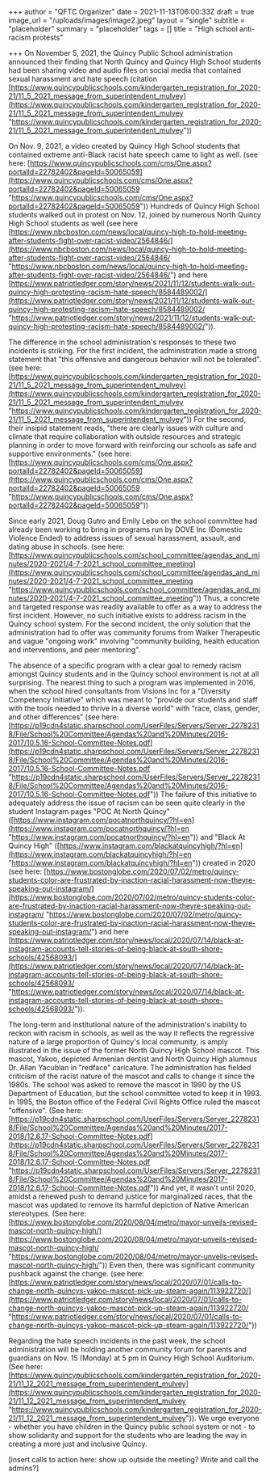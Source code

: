 +++
author = "QFTC Organizer"
date = 2021-11-13T06:00:33Z
draft = true
image_url = "/uploads/images/image2.jpeg"
layout = "single"
subtitle = "placeholder"
summary = "placeholder"
tags = []
title = "High school anti-racism protests"

+++
On November 5, 2021, the Quincy Public School administration announced their finding that North Quincy and Quincy High School students had been sharing video and audio files on social media that contained sexual harassment and hate speech (citation [https://www.quincypublicschools.com/kindergarten_registration_for_2020-21/11_5_2021_message_from_superintendent_mulvey](https://www.quincypublicschools.com/kindergarten_registration_for_2020-21/11_5_2021_message_from_superintendent_mulvey "https://www.quincypublicschools.com/kindergarten_registration_for_2020-21/11_5_2021_message_from_superintendent_mulvey")) 

On Nov. 9, 2021, a video created by Quincy High School students that contained extreme anti-Black racist hate speech came to light as well. (see here: [https://www.quincypublicschools.com/cms/One.aspx?portalId=22782402&pageId=50065059](https://www.quincypublicschools.com/cms/One.aspx?portalId=22782402&pageId=50065059 "https://www.quincypublicschools.com/cms/One.aspx?portalId=22782402&pageId=50065059")) Hundreds of Quincy High School students walked out in protest on Nov. 12, joined by numerous North Quincy High School students as well (see here [https://www.nbcboston.com/news/local/quincy-high-to-hold-meeting-after-students-fight-over-racist-video/2564846/](https://www.nbcboston.com/news/local/quincy-high-to-hold-meeting-after-students-fight-over-racist-video/2564846/ "https://www.nbcboston.com/news/local/quincy-high-to-hold-meeting-after-students-fight-over-racist-video/2564846/") and here [https://www.patriotledger.com/story/news/2021/11/12/students-walk-out-quincy-high-protesting-racism-hate-speech/8584489002/](https://www.patriotledger.com/story/news/2021/11/12/students-walk-out-quincy-high-protesting-racism-hate-speech/8584489002/ "https://www.patriotledger.com/story/news/2021/11/12/students-walk-out-quincy-high-protesting-racism-hate-speech/8584489002/")). 

The difference in the school administration's responses to these two incidents is striking. For the first incident, the administration made a strong statement that "this offensive and dangerous behavior will not be tolerated".(see here: [https://www.quincypublicschools.com/kindergarten_registration_for_2020-21/11_5_2021_message_from_superintendent_mulvey](https://www.quincypublicschools.com/kindergarten_registration_for_2020-21/11_5_2021_message_from_superintendent_mulvey "https://www.quincypublicschools.com/kindergarten_registration_for_2020-21/11_5_2021_message_from_superintendent_mulvey")) For the second, their insipid statement reads, "there are clearly issues with culture and climate that require collaboration with outside resources and strategic planning in order to move forward with reinforcing our schools as safe and supportive environments." (see here: [https://www.quincypublicschools.com/cms/One.aspx?portalId=22782402&pageId=50065059](https://www.quincypublicschools.com/cms/One.aspx?portalId=22782402&pageId=50065059 "https://www.quincypublicschools.com/cms/One.aspx?portalId=22782402&pageId=50065059"))

Since early 2021, Doug Gutro and Emily Lebo on the school committee had already been working to bring in programs run by DOVE Inc (Domestic Violence Ended) to address issues of sexual harassment, assault, and dating abuse in schools. (see here: [https://www.quincypublicschools.com/school_committee/agendas_and_minutes/2020-2021/4-7-2021_school_committee_meeting](https://www.quincypublicschools.com/school_committee/agendas_and_minutes/2020-2021/4-7-2021_school_committee_meeting "https://www.quincypublicschools.com/school_committee/agendas_and_minutes/2020-2021/4-7-2021_school_committee_meeting")) Thus, a concrete and targeted response was readily available to offer as a way to address the first incident. However, no such initiative exists to address racism in the Quincy school system. For the second incident, the only solution that the administration had to offer was community forums from Walker Therapeutic and vague "ongoing work" involving "community building, health education and interventions, and peer mentoring". 

The absence of a specific program with a clear goal to remedy racism amongst Quincy students and in the Quincy school environment is not at all surprising. The nearest thing to such a program was implemented in 2016, when the school hired consultants from Visions Inc for a "Diversity Competency Initiative" which was meant to "provide our students and staff with the tools needed to thrive in a diverse world" with "race, class, gender, and other differences" (see here: [https://p19cdn4static.sharpschool.com/UserFiles/Servers/Server_22782318/File/School%20Committee/Agendas%20and%20Minutes/2016-2017/10.5.16-School-Committee-Notes.pdf](https://p19cdn4static.sharpschool.com/UserFiles/Servers/Server_22782318/File/School%20Committee/Agendas%20and%20Minutes/2016-2017/10.5.16-School-Committee-Notes.pdf "https://p19cdn4static.sharpschool.com/UserFiles/Servers/Server_22782318/File/School%20Committee/Agendas%20and%20Minutes/2016-2017/10.5.16-School-Committee-Notes.pdf")) The failure of this initiative to adequately address the issue of racism can be seen quite clearly in the student Instagram pages "POC At North Quincy" ([https://www.instagram.com/pocatnorthquincy/?hl=en](https://www.instagram.com/pocatnorthquincy/?hl=en "https://www.instagram.com/pocatnorthquincy/?hl=en")) and "Black At Quincy High" ([https://www.instagram.com/blackatquincyhigh/?hl=en](https://www.instagram.com/blackatquincyhigh/?hl=en "https://www.instagram.com/blackatquincyhigh/?hl=en")) created in 2020 (see here: [https://www.bostonglobe.com/2020/07/02/metro/quincy-students-color-are-frustrated-by-inaction-racial-harassment-now-theyre-speaking-out-instagram/](https://www.bostonglobe.com/2020/07/02/metro/quincy-students-color-are-frustrated-by-inaction-racial-harassment-now-theyre-speaking-out-instagram/ "https://www.bostonglobe.com/2020/07/02/metro/quincy-students-color-are-frustrated-by-inaction-racial-harassment-now-theyre-speaking-out-instagram/") and here [https://www.patriotledger.com/story/news/local/2020/07/14/black-at-instagram-accounts-tell-stories-of-being-black-at-south-shore-schools/42568093/](https://www.patriotledger.com/story/news/local/2020/07/14/black-at-instagram-accounts-tell-stories-of-being-black-at-south-shore-schools/42568093/ "https://www.patriotledger.com/story/news/local/2020/07/14/black-at-instagram-accounts-tell-stories-of-being-black-at-south-shore-schools/42568093/")). 

The long-term and institutional nature of the administration's inability to reckon with racism in schools, as well as the way it reflects the regressive nature of a large proportion of Quincy's local community, is amply illustrated in the issue of the former North Quincy High School mascot. This mascot, Yakoo, depicted Armenian dentist and North Quincy High alumnus Dr. Allan Yacubian in "redface" caricature. The administration has fielded criticism of the racist nature of the mascot and calls to change it since the 1980s. The school was asked to remove the mascot in 1990 by the US Department of Education, but the school committee voted to keep it in 1993. In 1995, the Boston office of the Federal Civil Rights Office ruled the mascot "offensive". (See here: [https://p19cdn4static.sharpschool.com/UserFiles/Servers/Server_22782318/File/School%20Committee/Agendas%20and%20Minutes/2017-2018/12.6.17-School-Committee-Notes.pdf](https://p19cdn4static.sharpschool.com/UserFiles/Servers/Server_22782318/File/School%20Committee/Agendas%20and%20Minutes/2017-2018/12.6.17-School-Committee-Notes.pdf "https://p19cdn4static.sharpschool.com/UserFiles/Servers/Server_22782318/File/School%20Committee/Agendas%20and%20Minutes/2017-2018/12.6.17-School-Committee-Notes.pdf")) And yet, it wasn't until 2020, amidst a renewed push to demand justice for marginalized races, that the mascot was updated to remove its harmful depiction of Native American stereotypes. (See here: [https://www.bostonglobe.com/2020/08/04/metro/mayor-unveils-revised-mascot-north-quincy-high/](https://www.bostonglobe.com/2020/08/04/metro/mayor-unveils-revised-mascot-north-quincy-high/ "https://www.bostonglobe.com/2020/08/04/metro/mayor-unveils-revised-mascot-north-quincy-high/")) Even then, there was significant community pushback against the change. (see here: [https://www.patriotledger.com/story/news/local/2020/07/01/calls-to-change-north-quincys-yakoo-mascot-pick-up-steam-again/113922720/](https://www.patriotledger.com/story/news/local/2020/07/01/calls-to-change-north-quincys-yakoo-mascot-pick-up-steam-again/113922720/ "https://www.patriotledger.com/story/news/local/2020/07/01/calls-to-change-north-quincys-yakoo-mascot-pick-up-steam-again/113922720/"))

Regarding the hate speech incidents in the past week, the school administration will be holding another community forum for parents and guardians on Nov. 15 (Monday) at 5 pm in Quincy High School Auditorium. (See here: [https://www.quincypublicschools.com/kindergarten_registration_for_2020-21/11_12_2021_message_from_superintendent_mulvey](https://www.quincypublicschools.com/kindergarten_registration_for_2020-21/11_12_2021_message_from_superintendent_mulvey "https://www.quincypublicschools.com/kindergarten_registration_for_2020-21/11_12_2021_message_from_superintendent_mulvey")). We urge everyone - whether you have children in the Quincy public school system or not - to show solidarity and support for the students who are leading the way in creating a more just and inclusive Quincy. 

\[insert calls to action here: show up outside the meeting? Write and call the admins?\]
